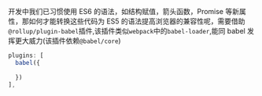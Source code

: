 开发中我们已习惯使用 ES6 的语法，如结构赋值，箭头函数，Promise 等新属性，那如何才能转换这些代码为 ES5 的语法提高浏览器的兼容性呢，需要借助`@rollup/plugin-babel`插件,该插件类似`webpack`中的`babel-loader`,能同 babel 发挥更大威力(该插件依赖`@babel/core`)

```js
plugins: [
  babel({
    
  })
],
```
